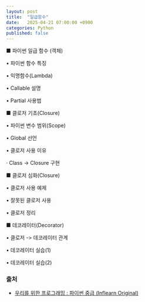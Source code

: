 ```yaml
---
layout: post
title:  "일급함수"
date:   2025-04-21 07:00:00 +0900
categories: Python
published: false
---
```


■ 파이썬 일급 함수 (객체)

• 파이썬 함수 특징

• 익명함수(Lambda)

• Callable 설명

• Partial 사용법

■ 클로저 기초(Closure)

• 파이썬 변수 범위(Scope)

• Global 선언

• 클로저 사용 이유

· Class -> Closure 구현

■ 클로저 심화(Closure)

• 클로저 사용 예제

• 잘못된 클로저 사용

• 클로저 정리

■ 데코레이터(Decorator)

• 클로저 -> 데코레이터 관계

• 데코레이터 실습(1)

• 데코레이터 실습(2)

### 출처

- [우리를 위한 프로그래밍 : 파이썬 중급 (Inflearn Original)](https://www.inflearn.com/course/%ED%94%84%EB%A1%9C%EA%B7%B8%EB%9E%98%EB%B0%8D-%ED%8C%8C%EC%9D%B4%EC%8D%AC-%EC%A4%91%EA%B8%89-%EC%9D%B8%ED%94%84%EB%9F%B0-%EC%98%A4%EB%A6%AC%EC%A7%80%EB%84%90)
